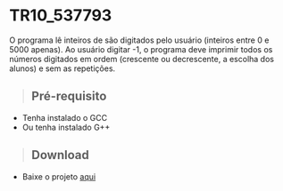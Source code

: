 # TR10_537793
O programa lê inteiros de são digitados pelo usuário (inteiros entre
0 e 5000 apenas). Ao usuário digitar -1, o programa deve imprimir todos os números digitados em ordem
(crescente ou decrescente, a escolha dos alunos) e sem as repetições.
> <h2>Pré-requisito</h2>
+ Tenha instalado o GCC
+ Ou tenha instalado G++
> <h2>Download</h2>
+ Baixe o projeto <a id="raw-url" href="https://github.com/zOlavoPYT/TR10_537793/releases/latest/download/package.zip">aqui</a>
